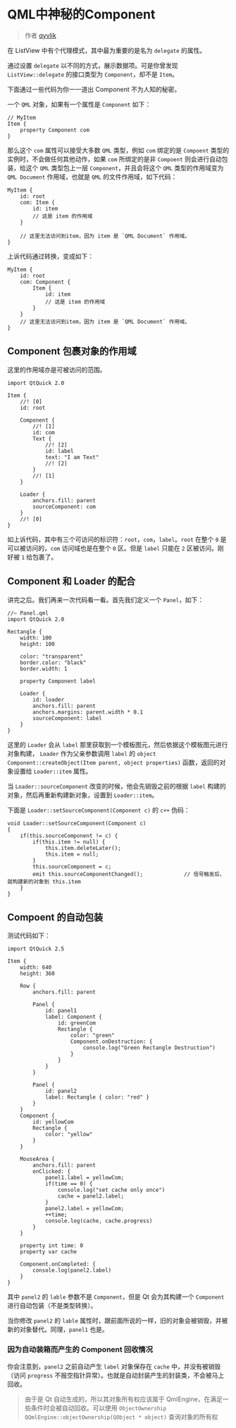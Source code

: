 # QML中神秘的Component

> 作者 [qyvlik](http://blog.qyvlik.space)

在 ListView 中有个代理模式，其中最为重要的是名为 `delegate` 的属性。

通过设置 `delegate` 以不同的方式，展示数据项。可是你曾发现 `ListView::delegate` 的接口类型为 `Component`，却不是 `Item`。

下面通过一些代码为你一一道出 Component 不为人知的秘密。

一个 `QML` 对象，如果有一个属性是 `Component` 如下：

```
// MyItem
Item {
    property Component com
}
```

那么这个 `com` 属性可以接受大多数 `QML` 类型，例如 `com` 绑定的是 `Compoent` 类型的实例时，不会做任何其他动作，如果 `com` 所绑定的是非 `Compoent` 则会进行自动包装，给这个 `QML` 类型包上一层 `Component`，并且会将这个 `QML` 类型的作用域变为 `QML Document` 作用域，也就是 `QML` 的文件作用域，如下代码：

```
MyItem {
    id: root
    com: Item {
        id: item
        // 这是 item 的作用域
    }
    
    // 这里无法访问到item，因为 item 是 `QML Document` 作用域。
}
```

上诉代码通过转换，变成如下：

```
MyItem {
    id: root
    com: Component {
        Item {
            id: item
            // 这是 item 的作用域
        }
    }
    // 这里无法访问到item，因为 item 是 `QML Document` 作用域。
}
```

## Component 包裹对象的作用域

这里的作用域亦是可被访问的范围。

```
import QtQuick 2.0

Item {
    //! [0]
    id: root
    
    Component {
        //! [1]
        id: com
        Text {
            //! [2]
            id: label
            text: "I am Text"
            //! [2]
        }
        //! [1]
    }
    
    Loader {
        anchors.fill: parent
        sourceComponent: com
    }
    //! [0]
}
```

如上诉代码，其中有三个可访问的标识符：`root`，`com`，`label`。`root` 在整个 `0` 是可以被访问的，`com` 访问域也是在整个 `0` 区。但是 `label` 只能在 `2` 区被访问。刚好被 `1` 给包裹了。

## Component 和 Loader 的配合

讲完之后。我们再来一次代码看一看。首先我们定义一个 `Panel`，如下：

```
//~ Panel.qml
import QtQuick 2.0

Rectangle {
    width: 100
    height: 100

    color: "transparent"
    border.color: "black"
    border.width: 1

    property Component label

    Loader {
        id: loader
        anchors.fill: parent
        anchors.margins: parent.width * 0.1
        sourceComponent: label
    }
}
```

这里的 `Loader` 会从 `label` 那里获取到一个模板图元，然后依据这个模板图元进行对象构建， `Loader` 作为父亲参数调用 `label` 的 `object Component::createObject(Item parent, object properties)` 函数，返回的对象设置给 `Loader::item` 属性。

当 `Loader::sourceComponent` 改变的时候，他会先销毁之前的根据 `label` 构建的对象，然后再重新构建新对象，设置到 `Loader::item`。

下面是 `Loader::setSourceComponent(Component c)` 的 `c++` 伪码：

```
void Loader::setSourceComponent(Component c)
{
    if(this.sourceComponent != c) {
        if(this.item != null) {
            this.item.deleteLater();
            this.item = null;
        }
        this.sourceComponent = c;
        emit this.sourceComponentChanged();             // 信号触发后，就构建新的对象到 this.item
    }
}
```

## Compoent 的自动包装

测试代码如下：

```
import QtQuick 2.5

Item {
    width: 640
    height: 360

    Row {
        anchors.fill: parent

        Panel {
            id: panel1
            label: Component {
                id: greenCom
                Rectangle {
                    color: "green"
                    Component.onDestruction: {
                        console.log("Green Rectangle Destruction")
                    }
                }
            }
        }

        Panel {
            id: panel2
            label: Rectangle { color: "red" }
        }
    }
    Component {
        id: yellowCom
        Rectangle {
            color: "yellow"
        }
    }

    MouseArea {
        anchors.fill: parent
        onClicked: {
            panel1.label = yellowCom;
            if(time == 0) {
                console.log("set cache only once")
                cache = panel2.label;
            }
            panel2.label = yellowCom;
            ++time;
            console.log(cache, cache.progress)
        }
    }

    property int time: 0
    property var cache

    Component.onCompleted: {
        console.log(panel2.label)
    }
}
```

其中 `panel2` 的 `lable` 参数不是 `Component`，但是 Qt 会为其构建一个 `Component` 进行自动包装（不是类型转换）。

当你修改 `panel2` 的 `lable` 属性时，跟前面所说的一样，旧的对象会被销毁，并被新的对象替代。同理，`panel1` 也是。

### 因为自动装箱而产生的 Component 回收情况

你会注意到，`panel2` 之前自动产生 `label` 对象保存在 `cache` 中，并没有被销毁（访问 `progress` 不报空指针异常）。也就是自动封装产生的封装类，不会被马上回收。

> 由于是 Qt 自动生成的，所以其对象所有权应该属于 QmlEngine，在满足一些条件时会被自动回收。可以使用 `ObjectOwnership QQmlEngine::objectOwnership(QObject * object)` 查询对象的所有权

